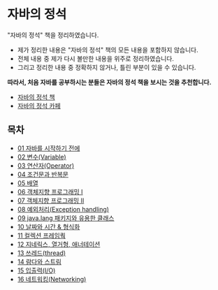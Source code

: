 # 자바의 정석

"자바의 정석" 책을 정리하였습니다.

- 제가 정리한 내용은 "자바의 정석" 책의 모든 내용을 포함하지 않습니다.
- 전체 내용 중 제가 다시 볼만한 내용을 위주로 정리하였습니다.
- 그리고 정리한 내용 중 정확하지 않거나, 틀린 부분이 있을 수 있습니다.

**따라서, 처음 자바를 공부하시는 분들은 자바의 정석 책을 보시는 것을 추천합니다.**

- [자바의 정석 책](http://www.kyobobook.co.kr/product/detailViewKor.laf?ejkGb=KOR&mallGb=KOR&barcode=9788994492032&orderClick=LAG&Kc=)
- [자바의 정석 카페](https://cafe.naver.com/javachobostudy)

## 목차

- [01 자바를 시작하기 전에](https://github.com/0xe82de/Study/tree/main/%EC%9E%90%EB%B0%94%EC%9D%98%20%EC%A0%95%EC%84%9D/01%20%EC%9E%90%EB%B0%94%EB%A5%BC%20%EC%8B%9C%EC%9E%91%ED%95%98%EA%B8%B0%20%EC%A0%84%EC%97%90)
- [02 변수(Variable)]()
- [03 연산자(Operator)]()
- [04 조건문과 반복문]()
- [05 배열]()
- [06 객체지향 프로그래밍 Ⅰ]()
- [07 객체지향 프로그래밍 Ⅱ]()
- [08 예외처리(Exception handling)]()
- [09 java.lang 패키지와 유용한 클래스]()
- [10 날짜와 시간 & 형식화]()
- [11 컬렉션 프레임쿽]()
- [12 지네릭스, 열거형, 애너테이션]()
- [13 쓰레드(thread)]()
- [14 람다와 스트림]()
- [15 입출력(I/O)]()
- [16 네트워킹(Networking)]()
